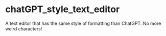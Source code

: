 # chatGPT_style_text_editor
A text editor that has the same style of formatting than ChatGPT. No more weird characters!

